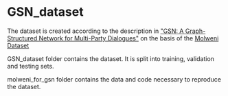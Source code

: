 # GSN_dataset

The dataset is created according to the description in ["GSN: A Graph-Structured Network for Multi-Party Dialogues"](https://github.com/morning-dews/GSN-Dialogues) on the basis of the [Molweni Dataset](https://github.com/HIT-SCIR/Molweni)

GSN_dataset folder contains the dataset. It is split into training, validation and testing sets.

molweni_for_gsn folder contains the data and code necessary to reproduce the dataset.
